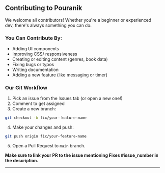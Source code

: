 ## Contributing to Pouranik

We welcome all contributors! Whether you're a beginner or experienced dev, there's always something you can do.

### You Can Contribute By:

- Adding UI components
- Improving CSS/ responsiveness
- Creating or editing content (genres, book data)
- Fixing bugs or typos
- Writing documentation
- Adding a new feature (like messaging or timer)

### Our Git Workflow

1. Pick an issue from the Issues tab (or open a new one!)
2. Comment to get assigned
3. Create a new branch:

```bash
git checkout -b fix/your-feature-name
```

4. Make your changes and push:

```bash
git push origin fix/your-feature-name
```

5. Open a Pull Request to `main` branch.

**Make sure to **link your PR to the issue** mentioning **Fixes #issue_number** in the description.**

---

